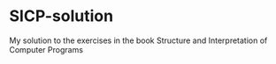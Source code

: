 # SICP-solution
My solution to the exercises in the book Structure and Interpretation of Computer Programs
